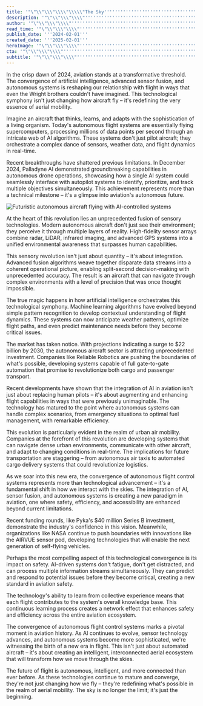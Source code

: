 ```yaml
---
title: '"\"\\"\\\"\\\\"\\\\\"The Sky''''''''''''''''''''''''''''''''''''''''''''''''''''''''''''''''s New Operating System: How AI is Revolutionizing Autonomous Flight Control\\\\\"\\\\"\\\"\\"\""'
description: '"\"\\"\\\"\\\\"''''''''''''''''''''''''''''''''''''''''''''''''''''''''''''''''Discover how AI is reshaping autonomous flight control as advanced sensor fusion and machine learning enable aircraft to think, learn, and adapt. Explore the breakthrough innovations in aviation that promise a future of safer and more efficient air travel.''''''''''''''''''''''''''''''''''''''''''''''''''''''''''''''''\\\\"\\\"\\"\""'
author: '"\"\\"\\\"\\\\"''''''''''''''''''''''''''''''''''''''''''''''''''''''''''''''''Sarah Thompson''''''''''''''''''''''''''''''''''''''''''''''''''''''''''''''''\\\\"\\\"\\"\""'
read_time: '"\"\\"\\\"\\\\"''''''''''''''''''''''''''''''''''''''''''''''''''''''''''''''''8 mins''''''''''''''''''''''''''''''''''''''''''''''''''''''''''''''''\\\\"\\\"\\"\""'
publish_date: '''2024-02-01'''
created_date: '''2025-02-01'''
heroImage: '"\"\\"\\\"\\\\"''''''''''''''''''''''''''''''''''''''''''''''''''''''''''''''''https://i.magick.ai/PIXE/1738421022412_magick_img.webp''''''''''''''''''''''''''''''''''''''''''''''''''''''''''''''''\\\\"\\\"\\"\""'
cta: '"\"\\"\\\"\\\\"''''''''''''''''''''''''''''''''''''''''''''''''''''''''''''''''Stay informed about the latest developments in AI technology and join our growing community of tech enthusiasts!''''''''''''''''''''''''''''''''''''''''''''''''''''''''''''''''\\\\"\\\"\\"\""'
subtitle: '"\"\\"\\\"\\\\"''''''''''''''''''''''''''''''''''''''''''''''''''''''''''''''''AI and Sensors Transform Aviation with Next-Gen Autonomous Systems''''''''''''''''''''''''''''''''''''''''''''''''''''''''''''''''\\\\"\\\"\\"\""'
---
```


In the crisp dawn of 2024, aviation stands at a transformative threshold. The convergence of artificial intelligence, advanced sensor fusion, and autonomous systems is reshaping our relationship with flight in ways that even the Wright brothers couldn't have imagined. This technological symphony isn't just changing how aircraft fly – it's redefining the very essence of aerial mobility.

Imagine an aircraft that thinks, learns, and adapts with the sophistication of a living organism. Today's autonomous flight systems are essentially flying supercomputers, processing millions of data points per second through an intricate web of AI algorithms. These systems don't just pilot aircraft; they orchestrate a complex dance of sensors, weather data, and flight dynamics in real-time.

Recent breakthroughs have shattered previous limitations. In December 2024, Palladyne AI demonstrated groundbreaking capabilities in autonomous drone operations, showcasing how a single AI system could seamlessly interface with autopilot systems to identify, prioritize, and track multiple objectives simultaneously. This achievement represents more than a technical milestone – it's a glimpse into aviation's autonomous future.

![Futuristic autonomous aircraft flying with AI-controlled systems](https://assets.magick.ai/aviation-ai-hero.jpg)

At the heart of this revolution lies an unprecedented fusion of sensory technologies. Modern autonomous aircraft don't just see their environment; they perceive it through multiple layers of reality. High-fidelity sensor arrays combine radar, LiDAR, infrared imaging, and advanced GPS systems into a unified environmental awareness that surpasses human capabilities.

This sensory revolution isn't just about quantity – it's about integration. Advanced fusion algorithms weave together disparate data streams into a coherent operational picture, enabling split-second decision-making with unprecedented accuracy. The result is an aircraft that can navigate through complex environments with a level of precision that was once thought impossible.

The true magic happens in how artificial intelligence orchestrates this technological symphony. Machine learning algorithms have evolved beyond simple pattern recognition to develop contextual understanding of flight dynamics. These systems can now anticipate weather patterns, optimize flight paths, and even predict maintenance needs before they become critical issues.

The market has taken notice. With projections indicating a surge to $22 billion by 2030, the autonomous aircraft sector is attracting unprecedented investment. Companies like Reliable Robotics are pushing the boundaries of what's possible, developing systems capable of full gate-to-gate automation that promise to revolutionize both cargo and passenger transport.

Recent developments have shown that the integration of AI in aviation isn't just about replacing human pilots – it's about augmenting and enhancing flight capabilities in ways that were previously unimaginable. The technology has matured to the point where autonomous systems can handle complex scenarios, from emergency situations to optimal fuel management, with remarkable efficiency.

This evolution is particularly evident in the realm of urban air mobility. Companies at the forefront of this revolution are developing systems that can navigate dense urban environments, communicate with other aircraft, and adapt to changing conditions in real-time. The implications for future transportation are staggering – from autonomous air taxis to automated cargo delivery systems that could revolutionize logistics.

As we soar into this new era, the convergence of autonomous flight control systems represents more than technological advancement – it's a fundamental shift in how we interact with the skies. The integration of AI, sensor fusion, and autonomous systems is creating a new paradigm in aviation, one where safety, efficiency, and accessibility are enhanced beyond current limitations.

Recent funding rounds, like Pyka's $40 million Series B investment, demonstrate the industry's confidence in this vision. Meanwhile, organizations like NASA continue to push boundaries with innovations like the AIRVUE sensor pod, developing technologies that will enable the next generation of self-flying vehicles.

Perhaps the most compelling aspect of this technological convergence is its impact on safety. AI-driven systems don't fatigue, don't get distracted, and can process multiple information streams simultaneously. They can predict and respond to potential issues before they become critical, creating a new standard in aviation safety.

The technology's ability to learn from collective experience means that each flight contributes to the system's overall knowledge base. This continuous learning process creates a network effect that enhances safety and efficiency across the entire aviation ecosystem.

The convergence of autonomous flight control systems marks a pivotal moment in aviation history. As AI continues to evolve, sensor technology advances, and autonomous systems become more sophisticated, we're witnessing the birth of a new era in flight. This isn't just about automated aircraft – it's about creating an intelligent, interconnected aerial ecosystem that will transform how we move through the skies.

The future of flight is autonomous, intelligent, and more connected than ever before. As these technologies continue to mature and converge, they're not just changing how we fly – they're redefining what's possible in the realm of aerial mobility. The sky is no longer the limit; it's just the beginning.